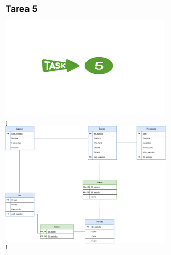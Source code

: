 # Tarea 5

<img src="https://github.com/aguemarrero/base-datos/blob/main/tareas/Unidad-2/Unidad-2-3/tarea-5/img/tarea5.png" alt="Tarea 5" width="500" height="300">

[![Tarea 5Tablas relación](https://github.com/aguemarrero/base-datos/blob/main/tareas/Unidad-2/Unidad-2-3/tarea-5/img/tablas.drawio.png)]
